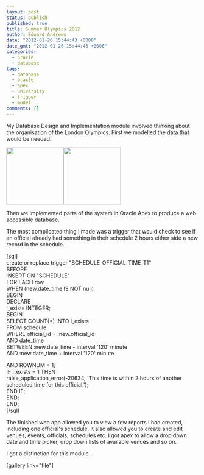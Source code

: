 ```yaml
---
layout: post
status: publish
published: true
title: Summer Olympics 2012
author: Edward Andrews
date: "2012-01-26 15:44:43 +0000"
date_gmt: "2012-01-26 15:44:43 +0000"
categories:
  - oracle
  - database
tags:
  - database
  - oracle
  - apex
  - university
  - trigger
  - model
comments: []
---
```


<p>My Database Design and Implementation module involved thinking about the organisation of the London Olympics.  First we modelled the data that would be needed.</p>
<p><a href="http://epa.me.uk/wp-content/uploads/2012/03/First-QSEE-Olympic-games-model.jpg"><img class="alignleft size-thumbnail wp-image-83" title="First QSEE Olympic games model" src="http://epa.me.uk/wp-content/uploads/2012/03/First-QSEE-Olympic-games-model-150x150.jpg" alt="" width="150" height="150" /></a><a href="http://epa.me.uk/wp-content/uploads/2012/03/Composite-QSEE-Olympic-games-model.jpg"><img class="size-thumbnail wp-image-82 alignnone" title="Composite QSEE Olympic games model" src="http://epa.me.uk/wp-content/uploads/2012/03/Composite-QSEE-Olympic-games-model-150x150.jpg" alt="" width="150" height="150" /></a></p>
<p>Then we implemented parts of the system in Oracle Apex to produce a web accessible database.</p>
<p>The most complicated thing I made was a trigger that would check to see if an official already had something in their schedule 2 hours either side a new record in the schedule.</p>
<p>[sql]<br />
create or replace trigger "SCHEDULE_OFFICIAL_TIME_T1"<br />
BEFORE<br />
INSERT ON "SCHEDULE"<br />
FOR EACH row<br />
WHEN (new.date_time IS NOT null)<br />
BEGIN<br />
DECLARE<br />
l_exists INTEGER;<br />
BEGIN<br />
SELECT COUNT(*) INTO l_exists<br />
FROM schedule<br />
WHERE official_id = :new.official_id<br />
AND date_time<br />
BETWEEN :new.date_time - interval '120' minute<br />
AND :new.date_time + interval '120' minute</p>
<p>AND ROWNUM = 1;<br />
IF l_exists = 1 THEN<br />
raise_application_error(-20634, 'This time is within 2 hours of another<br />
scheduled time for this official.');<br />
END IF;<br />
END;<br />
END;​<br />
[/sql]</p>
<p>The finished web app allowed you to view a few reports I had created, including one official's schedule.  It also allowed you to create and edit venues, events, officials, schedules etc.  I got apex to allow a drop down date and time picker, drop down lists of available venues and so on.</p>
<p>I got a distinction for this module.</p>
<p>[gallery link="file"]</p>
